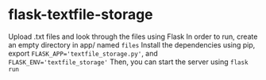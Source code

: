 # flask-textfile-storage

Upload .txt files and look through the files using Flask
In order to run, create an empty directory in app/ named `files`
Install the dependencies using pip, export `FLASK_APP='textfile_storage.py'`, and `FLASK_ENV='textfile_storage'`
Then, you can start the server using `flask run`
